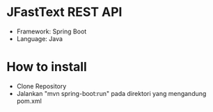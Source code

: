 # JFastText REST API
- Framework: Spring Boot
- Language: Java

# How to install
- Clone Repository
- Jalankan "mvn spring-boot:run" pada direktori yang mengandung pom.xml
